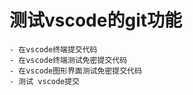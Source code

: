 # 测试vscode的git功能

    - 在vscode终端提交代码
    - 在vscode终端测试免密提交代码
    - 在vscode图形界面测试免密提交代码
    - 测试 vscode提交
